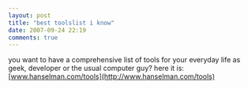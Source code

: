 ```yaml
---
layout: post
title: "best toolslist i know"
date: 2007-09-24 22:19
comments: true
---
```

you want to have a comprehensive list of tools for your everyday life as geek, developer or the usual computer guy? here it is: [www.hanselman.com/tools](http://www.hanselman.com/tools) 